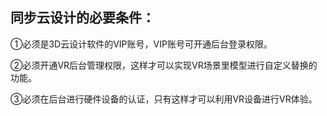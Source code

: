 ## **同步云设计的必要条件：**

①必须是3D云设计软件的VIP账号，VIP账号可开通后台登录权限。

②必须开通VR后台管理权限，这样才可以实现VR场景里模型进行自定义替换的功能。

③必须在后台进行硬件设备的认证，只有这样才可以利用VR设备进行VR体验。

